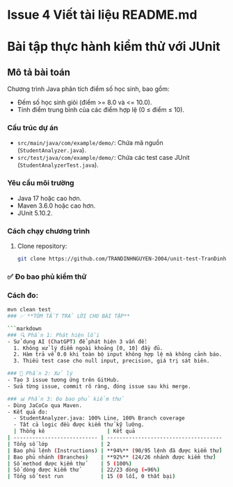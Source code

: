 
# Issue 4 Viết tài liệu README.md
# Bài tập thực hành kiểm thử với JUnit

## Mô tả bài toán
Chương trình Java phân tích điểm số học sinh, bao gồm:
- Đếm số học sinh giỏi (điểm >= 8.0 và <= 10.0).
- Tính điểm trung bình của các điểm hợp lệ (0 ≤ điểm ≤ 10).

### Cấu trúc dự án
- `src/main/java/com/example/demo/`: Chứa mã nguồn (`StudentAnalyzer.java`).
- `src/test/java/com/example/demo/`: Chứa các test case JUnit (`StudentAnalyzerTest.java`).

### Yêu cầu môi trường
- Java 17 hoặc cao hơn.
- Maven 3.6.0 hoặc cao hơn.
- JUnit 5.10.2.

### Cách chạy chương trình
1. Clone repository:
   ```bash
   git clone https://github.com/TRANDINHNGUYEN-2004/unit-test-TranDinhNguyen
### ✅ Đo bao phủ kiểm thử

### Cách đo:
```bash
mvn clean test
### ✅ **TÓM TẮT TRẢ LỜI CHO BÀI TẬP**

```markdown
### 🔍 Phần 1: Phát hiện lỗi
- Sử dụng AI (ChatGPT) để phát hiện 3 vấn đề:
  1. Không xử lý điểm ngoài khoảng [0, 10] đầy đủ.
  2. Hàm trả về 0.0 khi toàn bộ input không hợp lệ mà không cảnh báo.
  3. Thiếu test case cho null input, precision, giá trị sát biên.

### 🔧 Phần 2: Xử lý
- Tạo 3 issue tương ứng trên GitHub.
- Sửa từng issue, commit rõ ràng, đóng issue sau khi merge.

### 📊 Phần 3: Đo bao phủ kiểm thử
- Dùng JaCoCo qua Maven.
- Kết quả đo:
  - StudentAnalyzer.java: 100% Line, 100% Branch coverage
  - Tất cả logic đều được kiểm thử kỹ lưỡng.
  | Thống kê                    | Kết quả                               |
| --------------------------- | ------------------------------------- |
| Tổng số lớp                 | 2                                     |
| Bao phủ lệnh (Instructions) | **94%** (90/95 lệnh đã được kiểm thử) |
| Bao phủ nhánh (Branches)    | **92%** (24/26 nhánh được kiểm thử)   |
| Số method được kiểm thử     | 5 (100%)                              |
| Số dòng được kiểm thử       | 22/23 dòng (≈96%)                     |
| Tổng số test run            | 15 (0 lỗi, 0 thất bại)                |
